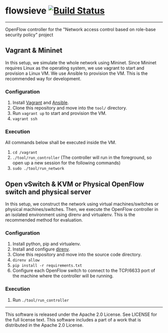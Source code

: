 # flowsieve [![Build Status](http://drone.ais.cmc.osaka-u.ac.jp/api/badges/core-grid/flowsieve/status.svg)](http://drone.ais.cmc.osaka-u.ac.jp/core-grid/flowsieve)

---

OpenFlow controller for the "Network access control based on role-base security
policy" project

## Vagrant & Mininet

In this setup, we simulate the whole network using Mininet. Since Mininet
requires Linux  as the operating system, we use vagrant to start and provision
a Linux VM.  We use Ansible to provision the VM. This is the recommended way for
development.

### Configuration

1. Install [Vagrant](https://www.vagrantup.com/) and
  [Ansible](https://www.ansible.com/).
3. Clone this repository and move into the `tool/` directory.
3. Run `vagrant up` to start and provision the VM.
4. `vagrant ssh`

### Execution

All commands below shall be executed inside the VM.

1. `cd /vagrant`
2. `./tool/run_controller` (The controller will run in the foreground, so open
  up a new session for the following commands)
3. `sudo ./tool/run_network`

## Open vSwitch & KVM or Physical OpenFlow switch and physical server

In this setup, we construct the network using virtual machines/switches or
physical machines/switches. Then, we execute the OpenFlow controller in an
isolated environment using direnv and virtualenv. This is the recommended method
for evaluation.

### Configuration

1. Install python, pip and virtualenv.
2. Install and configure [direnv](https://github.com/direnv/direnv).
3. Clone this repository and move into the source code directory.
4. `direnv allow`
5. `pip install -r requirements.txt`
6. Configure each OpenFlow switch to connect to the TCP/6633 port of the
  machine where the controller will be running.


### Execution

1. Run `./tool/run_controller`

---

This software is released under the Apache 2.0 License. See LICENSE for the
full license text. This software includes a part of a work that is distributed
in the Apache 2.0 License.

